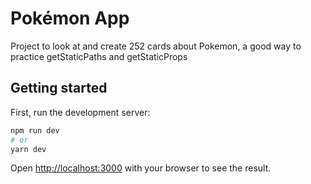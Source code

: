 # Pokémon App

Project to look at and create 252 cards about Pokemon, a good way to practice getStaticPaths and getStaticProps

## Getting started

First, run the development server:

```bash
npm run dev
# or
yarn dev
```

Open [http://localhost:3000](http://localhost:3000) with your browser to see the result.
